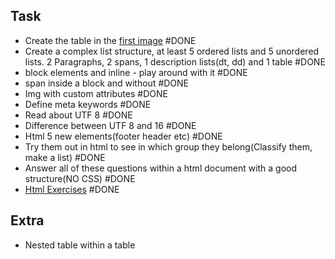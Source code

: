 



## Task
- Create the table in the [first image](https://www.w3schools.com/html/html_tables.asp)  #DONE 
- Create a complex list structure, at least 5 ordered lists and 5 unordered lists. 2 Paragraphs, 2 spans, 1 description lists(dt, dd) and 1 table #DONE 
- block elements and inline - play around with it #DONE 
- span inside a block and without #DONE 
- Img with custom attributes #DONE 
- Define meta keywords #DONE 
- Read about UTF 8 #DONE 
- Difference between UTF 8 and 16 #DONE 
- Html 5 new elements(footer header etc) #DONE 
- Try them out in html to see in which group they belong(Classify them, make a list) #DONE 
- Answer all of these questions within a html document with a good structure(NO CSS) #DONE 
- [Html Exercises](https://www.w3schools.com/html/exercise.asp) #DONE 


## Extra
- Nested table within a table